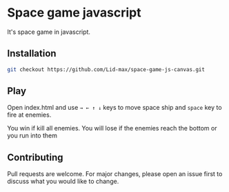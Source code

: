 # Space game javascript

It's space game in javascript.

## Installation

```bash
git checkout https://github.com/Lid-max/space-game-js-canvas.git
```

## Play

Open index.html and use `→ ← ↑ ↓` keys to move space ship and `space` key to fire at enemies.

You win if kill all enemies.
You will lose if the enemies reach the bottom or you run into them

## Contributing

Pull requests are welcome. For major changes, please open an issue first to discuss what you would like to change.
